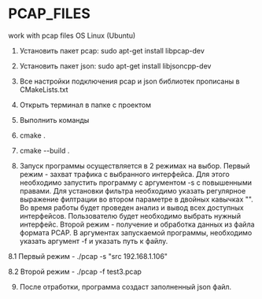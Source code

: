 # PCAP_FILES
work with pcap files 
OS Linux (Ubuntu)
1. Установить пакет pcap: sudo apt-get install libpcap-dev

2. Установить пакет json: sudo apt-get install libjsoncpp-dev

3. Все настройки подключения pcap и json библиотек прописаны в CMakeLists.txt

4. Открыть терминал в папке с проектом

5. Выполнить команды

6. cmake .

7. cmake --build .

8. Запуск программы осуществляется в 2 режимах на выбор. Первый режим - захват трафика с выбранного интерфейса. Для этого необходимо запустить программу с аргументом -s с повышенными правами. Для установки фильтра необходимо указать регулярное выражение филтрации во втором параметре в двойных кавычках "". Во время работы будет проведен анализ и вывод всех доступных интерфейсов. Пользователю будет необходимо выбрать нужный интерфейс. Второй режим - получение и обработка данных из файла формата PCAP. В аргументах запускаемой программы, необходимо указать аргумент -f и указать путь к файлу.

8.1 Первый режим - ./pcap -s "src 192.168.1.106"
 
8.2 Второй режим - ./pcap -f test3.pcap

9. После отработки, программа создаст заполненный json файл. 
